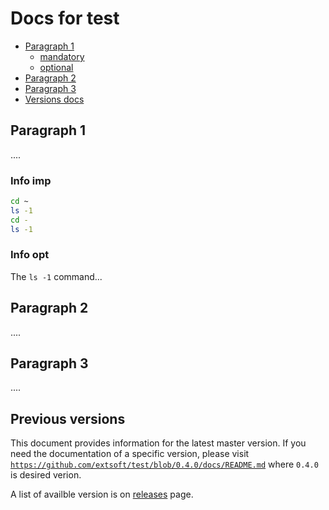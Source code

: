 Docs for test
=============
- [Paragraph 1](#paragraph-1)
  - [mandatory](#info-imp)
  - [optional](#info-opt)
- [Paragraph 2](#paragraph-2)
- [Paragraph 3](#paragraph-3)
- [Versions docs](#versioning)

Paragraph 1
-----------
....
### Info imp
```bash
cd ~
ls -1 
cd -
ls -1
```
### Info opt
The `ls -1` command...

Paragraph 2
-----------
....

Paragraph 3
-----------
....

Previous versions
-----------------
This document provides information for the latest master version. If you need the documentation of a specific version, please visit [`https://github.com/extsoft/test/blob/0.4.0/docs/README.md`](https://github.com/extsoft/test/blob/0.4.0/docs/README.md) where `0.4.0` is desired verion.

A list of availble version is on [releases](https://github.com/extsoft/test/releases) page.

